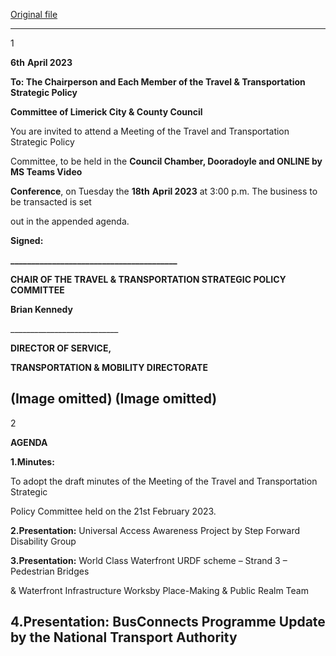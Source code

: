 [Original file](https://www.limerick.ie/sites/default/files/media/documents/2023-04/Agenda%20-%20Meeting%20of%20the%20Travel%20%26%20Transportation%20Strategic%20Policy%20Committee%20-%2018th%20April%202023.pdf)

---
1

**6th** **April 2023**

**To: The Chairperson and Each Member of the Travel & Transportation Strategic Policy**

**Committee of Limerick City & County Council**

You are invited to attend a Meeting of the Travel and Transportation Strategic Policy

Committee, to be held in the **Council Chamber, Dooradoyle and ONLINE by MS Teams Video**

**Conference**, on Tuesday the **18th** **April 2023** at 3:00 p.m. The business to be transacted is set

out in the appended agenda.

**Signed:**

**\_\_\_\_\_\_\_\_\_\_\_\_\_\_\_\_\_\_\_\_\_\_\_\_\_\_\_\_\_\_\_\_\_\_\_\_\_\_\_\_**

**CHAIR OF THE TRAVEL & TRANSPORTATION STRATEGIC POLICY COMMITTEE**

**Brian Kennedy**

\_\_\_\_\_\_\_\_\_\_\_\_\_\_\_\_\_\_\_\_\_\_\_\_\_\_\_

**DIRECTOR OF SERVICE,**

**TRANSPORTATION & MOBILITY DIRECTORATE**

(Image omitted)
(Image omitted)
---
2

**AGENDA**

**1.Minutes:**

To adopt the draft minutes of the Meeting of the Travel and Transportation Strategic

Policy Committee held on the 21st February 2023.

**2.Presentation:** Universal Access Awareness Project by Step Forward Disability Group

**3.Presentation:** World Class Waterfront URDF scheme – Strand 3 – Pedestrian Bridges

& Waterfront Infrastructure Worksby Place-Making & Public Realm Team

**4.Presentation:** BusConnects Programme Update by the National Transport Authority
---
